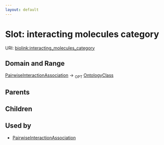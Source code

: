 ```yaml
---
layout: default
---
```



# Slot: interacting molecules category




URI: [biolink:interacting_molecules_category](https://w3id.org/biolink/vocab/interacting_molecules_category)

## Domain and Range

[PairwiseInteractionAssociation](PairwiseInteractionAssociation.md) ->  <sub>OPT</sub> [OntologyClass](OntologyClass.md)

## Parents


## Children


## Used by

 * [PairwiseInteractionAssociation](PairwiseInteractionAssociation.md)
